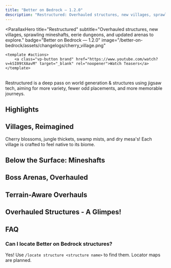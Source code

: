 ```yaml
---
title: "Better on Bedrock — 1.2.0"
description: "Restructured: Overhauled structures, new villages, sprawling mineshafts, eerie dungeons, and updated arenas to explore."
---
```


<ParallaxHero
    title="Restructured"
    subtitle="Overhauled structures, new villages, sprawling mineshafts, eerie dungeons, and updated arenas to explore."
    badge="Better on Bedrock — 1.2.0"
    image="/better-on-bedrock/assets/changelogs/cherry_village.png"
>
    <template #actions>
        <a class="vp-button brand" href="https://www.youtube.com/watch?v=kSI09tXAavM" target="_blank" rel="noopener">Watch Teasers</a>
    </template>
</ParallaxHero>

<br />
<Callout tone="tip" label="What is Restructured?">
Restructured is a deep pass on world generation & structures using jigsaw tech, aiming for more variety, fewer odd placements, and more memorable journeys.
</Callout>

<br />
<StatBadge :items="[
    { value: '40+', label: 'New/Overhauled Structures' },
    { value: '4', label: 'Biome Villages' }
]" />

## Highlights
<FeatureGrid :features="[
    {
        icon: '🏘️',
        title: 'Biome-Specific Villages',
        description: 'Cherry Groves, Jungles, Swamps and Mesa villages now match their biomes for stronger fantasy and better gameplay.'
    },
    {
        icon: '⛏️',
        title: 'New Mineshaft',
        description: 'Vanilla mineshafts but bigger!'
    },
    {
        icon: '⚔️',
        title: 'Overhauled Boss Arenas',
        description: 'Smarter spaces for the Willager, Enchanter and other bosses'
    },
    {
        icon: '🗺️',
        title: 'Locate Structures',
        description: 'Use /locate structure or locator maps to find Better on Bedrock structures.'
    },
    {
        icon: '🌄',
        title: 'Terrain-Aware Generation',
        description: 'Restructured focuses on natural placement and seamless blending with terrain.'
    },
    {
        icon: '🥾',
        title: 'Pillager Camps',
        description: 'Ambush points and tactical bases spice up survival routes.'
    }
]" />

## Villages, Reimagined
Cherry blossoms, jungle thickets, swamp mists, and dry mesa's! Each village is crafted to feel native to its biome.
<GalleryMasonry :images="[
    {
        src: '/better-on-bedrock/assets/changelogs/cherry_village.png',
        alt: 'Cherry Grove Village',
        caption: 'Calm, elegant homes under pink canopies.'
    },
    {
        src: '/better-on-bedrock/assets/changelogs/jungle_village.png',
        alt: 'Jungle Village',
        caption: 'A work-in-progress look at dense jungle living.'
    },
    {
        src: '/better-on-bedrock/assets/changelogs/mesa_village.png',
        alt: 'Mesa Village',
        caption: 'A more dangerous Pillager presence.'
    },
    {
        src: '/better-on-bedrock/assets/changelogs/swamp_village.png',
        alt: 'Swamp Village',
        caption: 'A more dangerous Pillager presence.'
    }
]" />

## Below the Surface: Mineshafts

<GalleryMasonry :images="[
    {
        src: '/better-on-bedrock/assets/changelogs/mineshaft.png',
        alt: 'New Mineshaft',
        caption: 'Wider routes, better sightlines, new loot paths.'
    }
]" />

## Boss Arenas, Overhauled
<GalleryMasonry :images="[
    {
        src: '/better-on-bedrock/assets/changelogs/willager_boss.png',
        alt: 'Willager Arena',
        caption: 'A more fearsome battleground, with a totaly not suspicous chest.'
    },
    {
        src: '/better-on-bedrock/assets/changelogs/enchanter_boss.png',
        alt: 'Enchanter Arena',
        caption: 'The Enchanter returns with a new venue.'
    }
]" />

## Terrain-Aware Overhauls
<GalleryMasonry :images="[
    {
        src: '/better-on-bedrock/assets/changelogs/trader_outpost.png',
        alt: 'Trader Outpost',
        caption: 'Structures now fit more naturally into the world.'
    }
]" />

## Overhauled Structures - A Glimpes!
<GalleryMasonry :images="[
    {
        src: '/better-on-bedrock/assets/changelogs/adventure_camp.png',
        alt: 'Adventure Camp',
        caption: 'Adventure Camps feel more liks camps.'
    },
    {
        src: '/better-on-bedrock/assets/changelogs/pillage_ship.png',
        alt: 'Pillager Ship',
        caption: 'Pillagers who sail the seven seas. Yar Matey!'
    },
    {
        src: '/better-on-bedrock/assets/changelogs/well_dungeon.png',
        alt: 'Well Dungeon',
        caption: 'Redesigned for more combat experience with decent loot rewards.'
    },
    {
        src: '/better-on-bedrock/assets/changelogs/birch_waystone.png',
        alt: 'Trader Outpost',
        caption: 'Waystone Huts have biome variants.'
    },
    {
        src: '/better-on-bedrock/assets/changelogs/trail_digsite.png',
        alt: 'Trader Outpost',
        caption: 'I wonder what this sherd is..'
    }
]" />

## FAQ

### Can I locate Better on Bedrock structures?
Yes! Use `/locate structure <structure name>` to find them.
Locator maps are planned.
